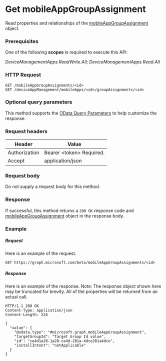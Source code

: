 ﻿# Get mobileAppGroupAssignment
Read properties and relationships of the [mobileAppGroupAssignment](../resources/intune_apps_mobileappgroupassignment.md) object.
### Prerequisites
One of the following **scopes** is required to execute this API:

*DeviceManagementApps.ReadWrite.All; DeviceManagementApps.Read.All*
### HTTP Request
<!-- {
  "blockType": "ignored"
}
-->
```http
GET /mobileAppGroupAssignments/<id>
GET /deviceAppManagement/mobileApps/<id>/groupAssignments/<id>
```

### Optional query parameters
This method supports the [OData Query Parameters](http://graph.microsoft.io/docs/overview/query_parameters) to help customize the response.
### Request headers
|Header|Value|
|---|---|
|Authorization|Bearer &lt;token&gt; Required.|
|Accept|application/json|

### Request body
Do not supply a request body for this method.

### Response
If successful, this method returns a `200 OK` response code and [mobileAppGroupAssignment](../resources/intune_apps_mobileappgroupassignment.md) object in the response body.

### Example
##### Request
Here is an example of the request.
```http
GET https://graph.microsoft.com/beta/mobileAppGroupAssignments/<id>
```

##### Response
Here is an example of the response. Note: The response object shown here may be truncated for brevity. All of the properties will be returned from an actual call.
```http
HTTP/1.1 200 OK
Content-Type: application/json
Content-Length: 224

{
  "value": {
    "@odata.type": "#microsoft.graph.mobileAppGroupAssignment",
    "targetGroupId": "Target Group Id value",
    "id": "ce4d1a28-1a28-ce4d-281a-4dce281a4dce",
    "installIntent": "notApplicable"
  }
}
```



